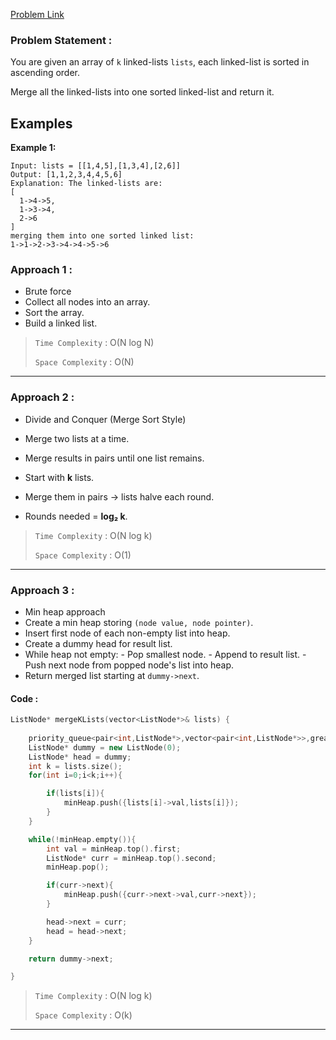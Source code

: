 [Problem Link](https://leetcode.com/problems/merge-k-sorted-lists/description/)
### Problem Statement : 

You are given an array of `k` linked-lists `lists`, each linked-list is sorted in ascending order.

Merge all the linked-lists into one sorted linked-list and return it.
## Examples

**Example 1:**

```
Input: lists = [[1,4,5],[1,3,4],[2,6]]
Output: [1,1,2,3,4,4,5,6]
Explanation: The linked-lists are:
[
  1->4->5,
  1->3->4,
  2->6
]
merging them into one sorted linked list:
1->1->2->3->4->4->5->6
```

### Approach 1 :

- Brute force
- Collect all nodes into an array.
- Sort the array.
- Build a linked list.


> `Time Complexity` : O(N log N)
> 	
> `Space Complexity` : O(N)

---

### Approach 2 :

- Divide and Conquer (Merge Sort Style)
- Merge two lists at a time.
- Merge results in pairs until one list remains.

- Start with **k** lists.
- Merge them in pairs → lists halve each round.
- Rounds needed = **log₂ k**.


> `Time Complexity` : O(N log k)
> 	
> `Space Complexity` : O(1)

---

### Approach 3 :

- Min heap approach
- Create a min heap storing `(node value, node pointer)`.
- Insert first node of each non-empty list into heap.
-  Create a dummy head for result list.
-  While heap not empty:
	   - Pop smallest node.
	   - Append to result list.
	   - Push next node from popped node's list into heap.
-  Return merged list starting at `dummy->next`.

#### Code :

```cpp
ListNode* mergeKLists(vector<ListNode*>& lists) {
	
	priority_queue<pair<int,ListNode*>,vector<pair<int,ListNode*>>,greater<pair<int,ListNode*>>> minHeap;
	ListNode* dummy = new ListNode(0);
	ListNode* head = dummy;
	int k = lists.size();
	for(int i=0;i<k;i++){

		if(lists[i]){
			minHeap.push({lists[i]->val,lists[i]});
		}
	}

	while(!minHeap.empty()){
		int val = minHeap.top().first;
		ListNode* curr = minHeap.top().second;
		minHeap.pop();

		if(curr->next){
			minHeap.push({curr->next->val,curr->next});
		}

		head->next = curr;
		head = head->next;
	}

	return dummy->next;

}

```

> `Time Complexity` : O(N log k)
> 	
> `Space Complexity` : O(k)

---
